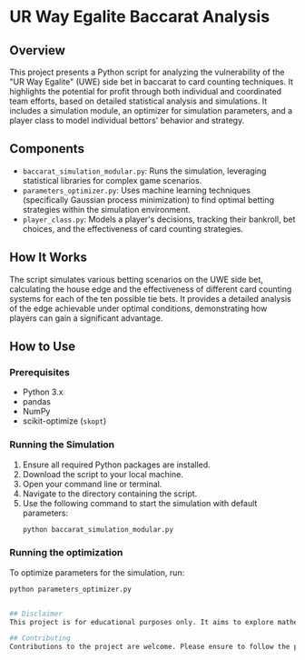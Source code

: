 # UR Way Egalite Baccarat Analysis

## Overview
This project presents a Python script for analyzing the vulnerability of the "UR Way Egalite" (UWE) side bet in baccarat to card counting techniques. It highlights the potential for profit through both individual and coordinated team efforts, based on detailed statistical analysis and simulations.
It includes a simulation module, an optimizer for simulation parameters, and a player class to model individual bettors' behavior and strategy.

## Components
- `baccarat_simulation_modular.py`: Runs the simulation, leveraging statistical libraries for complex game scenarios.
- `parameters_optimizer.py`: Uses machine learning techniques (specifically Gaussian process minimization) to find optimal betting strategies within the simulation environment.
- `player_class.py`: Models a player's decisions, tracking their bankroll, bet choices, and the effectiveness of card counting strategies.

## How It Works
The script simulates various betting scenarios on the UWE side bet, calculating the house edge and the effectiveness of different card counting systems for each of the ten possible tie bets. It provides a detailed analysis of the edge achievable under optimal conditions, demonstrating how players can gain a significant advantage.

## How to Use
### Prerequisites
- Python 3.x
- pandas
- NumPy
- scikit-optimize (`skopt`)

### Running the Simulation
1. Ensure all required Python packages are installed.
2. Download the script to your local machine.
3. Open your command line or terminal.
4. Navigate to the directory containing the script.
3. Use the following command to start the simulation with default parameters:
   ```bash
   python baccarat_simulation_modular.py

### Running the optimization
To optimize parameters for the simulation, run:
```bash
python parameters_optimizer.py


## Disclaimer
This project is for educational purposes only. It aims to explore mathematical strategies in gambling and should not be used for actual betting or any form of gambling.

## Contributing
Contributions to the project are welcome. Please ensure to follow the project's coding standards and submit pull requests for any enhancements.
